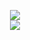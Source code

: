 <p align="center">
  <img src="https://github-readme-stats.vercel.app/api?username=photosensory&show_icons=true&line_height=27">
  <br>
  <img src="https://github-readme-stats.vercel.app/api/top-langs/?username=photosensory&card_width=495&line_height=27">
</p>
